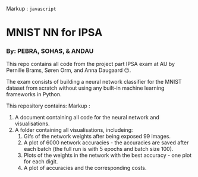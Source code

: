 Markup : ```javascript```
         
# MNIST NN for IPSA 
### By: PEBRA, SOHAS, & ANDAU
This repo contains all code from the project part IPSA exam at AU by Pernille Brams, Søren Orm, and Anna Daugaard &#128528;. 

The exam consists of building a neural network classifier for the MNIST dataset from scratch without using any built-in machine learning frameworks in Python.

This repository contains:
Markup :
1. A document containing all code for the neural network and visualisations.
2. A folder containing all visualisations, includeing:
      1. Gifs of the network weights after being exposed 99 images.
      2. A plot of 6000 network accuracies - the accuracies are saved after each batch (the full run is with 5 epochs and batch size 100).
      3. Plots of the weights in the network with the best accuracy - one plot for each digit.
      4. A plot of accuracies and the corresponding costs.

